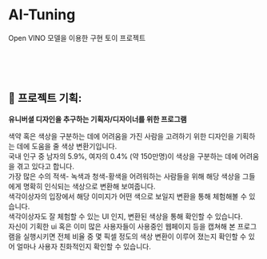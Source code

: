 # AI-Tuning
Open VINO 모델을 이용한 구현 토이 프로젝트

<br> <br> <br> 

## 🐾 프로젝트 기획:

**유니버셜 디자인을 추구하는 기획자/디자이너를 위한 프로그램**

  색약 혹은 색상을 구분하는 데에 어려움을 가진 사람을 고려하기 위한 디자인을 기획하는 데에 도움을 줄 색상 변환기입니다. <br> 
국내 인구 중 남자의 5.9%, 여자의 0.4% (약 150만명)이 색상을 구분하는 데에 어려움을 겪고 있다고 합니다. <br> 
가장 많은 수의 적색- 녹색과 청색-황색을 어려워하는 사람들을 위해 해당 색상을 그들에게 명확히 인식되는 색상으로 변환해 보여줍니다.  <br> 
색각이상자의 입장에서 해당 이미지가 어떤 색으로 보일지 변환을 통해 체험해볼 수 있습니다.  <br> 
색각이상자도 잘 체험할 수 있는 UI 인지, 변환된 색상을 통해 확인할 수 있습니다. <br> 
자신이 기획한 ui 혹은 이미 많은 사용자들이 사용중인 웹페이지 등을 캡쳐해 본 프로그램을 실행시키면 전체 비율 중 몇 픽셀 정도의 색상 변환이 이루어 졌는지 확인할 수 있어 얼마나 사용자 친화적인지 확인할 수 있습니다. 

